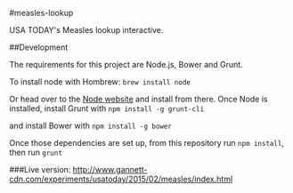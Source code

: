#measles-lookup

USA TODAY's Measles lookup interactive.


##Development

The requirements for this project are Node.js, Bower and Grunt. 

To install node with Hombrew:
`brew install node`

Or head over to the [Node website](http://nodejs.org/) and install from there.
Once Node is installed, install Grunt with
`npm install -g grunt-cli`

and install Bower with 
`npm install -g bower`

Once those dependencies are set up, from this repository run `npm install`, then run `grunt`

###Live version:
http://www.gannett-cdn.com/experiments/usatoday/2015/02/measles/index.html

